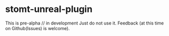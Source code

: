# stomt-unreal-plugin

This is pre-alpha // in development
Just do not use it. 
Feedback (at this time on Github(Issues) is welcome).
